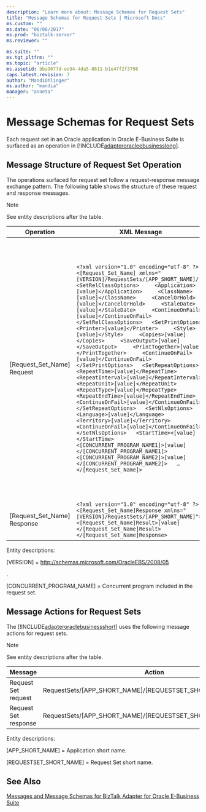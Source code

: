```yaml
---
description: "Learn more about: Message Schemas for Request Sets"
title: "Message Schemas for Request Sets | Microsoft Docs"
ms.custom: ""
ms.date: "06/08/2017"
ms.prod: "biztalk-server"
ms.reviewer: ""

ms.suite: ""
ms.tgt_pltfrm: ""
ms.topic: "article"
ms.assetid: bba9677d-ee94-4da5-8611-b1e47f2f3798
caps.latest.revision: 7
author: "MandiOhlinger"
ms.author: "mandia"
manager: "anneta"
---
```

# Message Schemas for Request Sets
Each request set in an Oracle application in Oracle E-Business Suite is surfaced as an operation in [!INCLUDE[adapteroracleebusinesslong](../../includes/adapteroracleebusinesslong-md.md)].  
  
## Message Structure of Request Set Operation  
 The operations surfaced for request set follow a request-response message exchange pattern. The following table shows the structure of these request and response messages.  
  
> [!NOTE]
>  See entity descriptions after the table.  
  
|Operation|XML Message|Description|  
|---------------|-----------------|-----------------|  
|[Request_Set_Name] Request|`<?xml version="1.0" encoding="utf-8" ?> <[Request_Set_Name] xmlns="[VERSION]/RequestSets/[APP_SHORT_NAME]/">   <SetRelClassOptions>     <Application>[value]</Application>     <ClassName>[value]</ClassName>     <CancelOrHold>[value]</CancelOrHold>     <StaleDate>[value]</StaleDate>     <ContinueOnFail>[value]</ContinueOnFail>   </SetRelClassOptions>   <SetPrintOptions>     <Printer>[value]</Printer>     <Style>[value]</Style>     <Copies>[value]</Copies>     <SaveOutput>[value]</SaveOutput>     <PrintTogether>[value]</PrintTogether>     <ContinueOnFail>[value]</ContinueOnFail>   </SetPrintOptions>   <SetRepeatOptions>     <RepeatTime>[value]</RepeatTime>     <RepeatInterval>[value]</RepeatInterval>     <RepeatUnit>[value]</RepeatUnit>     <RepeatType>[value]</RepeatType>     <RepeatEndTime>[value]</RepeatEndTime>     <ContinueOnFail>[value]</ContinueOnFail>   </SetRepeatOptions>   <SetNlsOptions>     <Language>[value]</Language>     <Territory>[value]</Territory>     <ContinueOnFail>[value]</ContinueOnFail>   </SetNlsOptions>   <StartTime><[value]</StartTime>   <[CONCURRENT_PROGRAM_NAME1]>[value]</[CONCURRENT_PROGRAM_NAME1]>   <[CONCURRENT_PROGRAM_NAME2]>[value]</[CONCURRENT_PROGRAM_NAME2]>   … </[Request_Set_Name]>`|- The [Request_Set_Name] operation takes five standard parameters:  `SetRelClassOptions`, `SetPrintOptions`,  `SetRepeatOptions`, `SetNlsOptions`, and `StartTime`.<br /><br /> - The `ContinueOnFail` parameter indicates whether the request set submission should continue or throw an exception in case the parent parameter (`SetRelClassOptions`, `SetPrintOptions`, `SetRepeatOptions` or `SetNlsOptions`) fails. You can specify **True** (continue) or **False** (throw an exception).<br /><br /> - For detailed information about each parameter, see [Operations on Request Sets](../../adapters-and-accelerators/adapter-oracle-ebs/operations-on-request-sets.md).|  
|[Request_Set_Name] Response|`<?xml version="1.0" encoding="utf-8" ?> <[Request_Set_Name]Response xmlns="[VERSION]/RequestSets/[APP_SHORT_NAME]">   <[Request_Set_Name]Result>[value]</[Request_Set_Name]Result> </[Request_Set_Name]Response>`|The response from Oracle E-Business Suite contains a concurrent request ID.|  
  
 Entity descriptions:  
  
 [VERSION] = http://schemas.microsoft.com/OracleEBS/2008/05  
  
 .  
  
 [CONCURRENT_PROGRAM_NAME] = Concurrent program included in the request set.  
  
## Message Actions for Request Sets  
 The [!INCLUDE[adapteroraclebusinessshort](../../includes/adapteroraclebusinessshort-md.md)] uses the following message actions for request sets.  
  
> [!NOTE]
>  See entity descriptions after the table.  
  
|Message|Action|Example|  
|-------------|------------|-------------|  
|Request Set request|RequestSets/[APP_SHORT_NAME]/[REQUESTSET_SHORT_NAME]|RequestSets/SQLGL/FNDRSSUB965|  
|Request Set response|RequestSets/[APP_SHORT_NAME]/[REQUESTSET_SHORT_NAME]]/response|RequestSets/SQLGL/FNDRSSUB965/response|  
  
 Entity descriptions:  
  
 [APP_SHORT_NAME] = Application short name.  
  
 [REQUESTSET_SHORT_NAME] = Request Set short name.  
  
## See Also  
 [Messages and Message Schemas for BizTalk Adapter for Oracle E-Business Suite](../../adapters-and-accelerators/adapter-oracle-ebs/messages-and-message-schemas-for-biztalk-adapter-for-oracle-e-business-suite.md)
